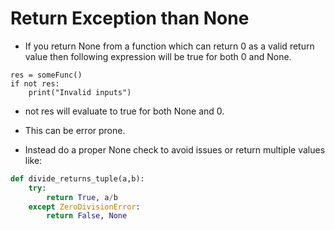 
# Return Exception than None

- If you return None from a function which can return 0 as a valid return value then following expression will be true for both 0 and None.

```
res = someFunc()
if not res:
    print("Invalid inputs")
```

- not res will evaluate to true for both None and 0.
- This can be error prone. 

- Instead do a proper None check to avoid issues or return multiple values like:

```python
def divide_returns_tuple(a,b):
    try:
        return True, a/b
    except ZeroDivisionError:
        return False, None
```

